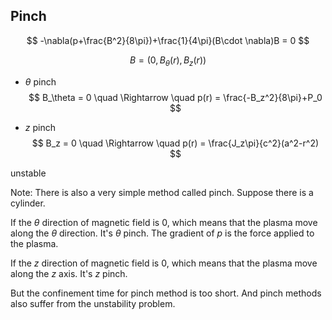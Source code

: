 ## Pinch

$$
-\nabla(p+\frac{B^2}{8\pi})+\frac{1}{4\pi}(B\cdot \nabla)B = 0
$$

$$
B = (0, B_\theta(r),B_z(r))
$$

- $\theta$ pinch
  $$
  B_\theta = 0 \quad \Rightarrow \quad p(r) = \frac{-B_z^2}{8\pi}+P_0
  $$

- $z$ pinch
  $$
  B_z = 0 \quad \Rightarrow \quad p(r) = \frac{J_z\pi}{c^2}(a^2-r^2)
  $$
  

unstable

Note:
There is also a very simple method called pinch.
Suppose there is a cylinder. 

If the $\theta$ direction of magnetic field is $0$, which means that the plasma move along the $\theta$ direction. It's $\theta$ pinch. The gradient of $p$ is the force applied to the plasma.

If the $z$ direction of magnetic field is $0$, which means that the plasma move along the $z$ axis. It's $z$ pinch.

But the confinement time for pinch method is too short. And pinch methods also suffer from the unstability problem.
